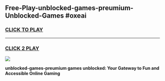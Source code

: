 
## Free-Play-unblocked-games-preumium-Unblocked-Games #oxeai
<h3>
<a href="https://news.freeplayer.one?title=unblocked-games-preumium&ref=8M">CLICK TO PLAY</a></h3>
<hr>

<h3>
<a href="https://news.freeplayer.one?title=unblocked-games-preumium&ref=8M">CLICK 2 PLAY</a>
  
</h3>

<a href="https://news.freeplayer.one?title=unblocked-games-preumium&ref=8M"><img src="https://clearcache.store/games.png"></a>


**unblocked-games-preumium games unblocked: Your Gateway to Fun and Accessible Online Gaming**
